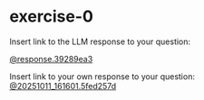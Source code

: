 # exercise-0
Insert link to the LLM response to your question:

[@response.39289ea3](../../context/design/brainstorming/questioning.md/steps/response.39289ea3.md)

Insert link to your own response to your question: 
[@20251011_161601.5fed257d](../../context/design/brainstorming/questioning.md/20251011_161601.5fed257d.md)